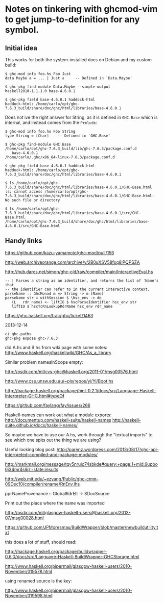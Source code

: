 # Notes on tinkering with ghcmod-vim to get jump-to-definition for any symbol.

## Initial idea

This works for both the system-installed docs on Debian and
my custom build:

    $ ghc-mod info foo.hs Foo Just
    data Maybe a = ... | Just a 	-- Defined in `Data.Maybe'

    $ ghc-pkg find-module Data.Maybe --simple-output
    haskell2010-1.1.1.0 base-4.6.0.1

    $ ghc-pkg field base-4.6.0.1 haddock-html
    haddock-html: /home/carlo/opt/ghc-7.6.3_build/share/doc/ghc/html/libraries/base-4.6.0.1

Does not ive the right answer for String, as it is defined in `GHC.Base`
which is internal, and instead comes from the `Prelude`:


    $ ghc-mod info foo.hs Foo String
    type String = [Char] 	-- Defined in `GHC.Base'

    $ ghc-pkg find-module GHC.Base
    /home/carlo/opt/ghc-7.6.3_build/lib/ghc-7.6.3/package.conf.d
       base-4.6.0.1
    /home/carlo/.ghc/x86_64-linux-7.6.3/package.conf.d

    $ ghc-pkg field base-4.6.0.1 haddock-html
    haddock-html: /home/carlo/opt/ghc-7.6.3_build/share/doc/ghc/html/libraries/base-4.6.0.1

    $ ls /home/carlo/opt/ghc-7.6.3_build/share/doc/ghc/html/libraries/base-4.6.0.1/GHC-Base.html
    ls: cannot access /home/carlo/opt/ghc-7.6.3_build/share/doc/ghc/html/libraries/base-4.6.0.1/GHC-Base.html: No such file or directory

    $ ls /home/carlo/opt/ghc-7.6.3_build/share/doc/ghc/html/libraries/base-4.6.0.1/src/GHC-Base.html
    /home/carlo/opt/ghc-7.6.3_build/share/doc/ghc/html/libraries/base-4.6.0.1/src/GHC-Base.html

## Handy links

https://github.com/kazu-yamamoto/ghc-mod/pull/156

http://web.archiveorange.com/archive/v/2B0uXSV58foq8lPQPSZA

http://hub.darcs.net/simon/ghc-old/raw/compiler/main/InteractiveEval.hs

    -- | Parses a string as an identifier, and returns the list of 'Name's that
    -- the identifier can refer to in the current interactive context.
    parseName :: GhcMonad m => String -> m [Name]
    parseName str = withSession $ \hsc_env -> do
       (L _ rdr_name) <- liftIO $ hscParseIdentifier hsc_env str
       liftIO $ hscTcRnLookupRdrName hsc_env rdr_name


https://ghc.haskell.org/trac/ghc/ticket/1463


2013-12-14

    ci ghc-paths
    ghc-pkg expose ghc-7.6.3


did A.hs and B.hs from wiki page with some notes: http://www.haskell.org/haskellwiki/GHC/As_a_library

Similar problem namesInScope empty:

http://osdir.com/ml/cvs-ghc@haskell.org/2011-01/msg00576.html



http://www.cse.unsw.edu.au/~pls/repos/yi/Yi/Boot.hs


http://hackage.haskell.org/package/hint-0.2.1/docs/src/Language-Haskell-Interpreter-GHC.html#typeOf


https://github.com/faylang/fay/issues/269


Haskell-names can work out what a module exports:
    http://documentup.com/haskell-suite/haskell-names
    http://haskell-suite.github.io/docs/haskell-names/

So maybe we have to use our A.hs, work through the "textual imports" to see which one
spits out the thing we are using?


Useful looking blog post: http://parenz.wordpress.com/2013/08/17/ghc-api-interpreted-compiled-and-package-modules/

http://markmail.org/message/tqv5nruic74sbkde#query:+page:1+mid:6upbo6j34mr4s6jz+state:results





http://web.mit.edu/~ezyang/Public/ghc-cmm-09Dec10/compiler/rename/RnEnv.lhs



pprNameProvenance :: GlobalRdrElt -> SDocSource

Print out the place where the name was imported







http://osdir.com/ml/glasgow-haskell-users@haskell.org/2013-07/msg00028.html




https://github.com/JPMoresmau/BuildWrapper/blob/master/newbuildutility.txt



this does a lot of stuff, should read:

http://hackage.haskell.org/package/buildwrapper-0.6.0/docs/src/Language-Haskell-BuildWrapper-GHCStorage.html



http://www.haskell.org/pipermail/glasgow-haskell-users/2010-November/019578.html


using renamed source is the key:

http://www.haskell.org/pipermail/glasgow-haskell-users/2010-November/019598.html

